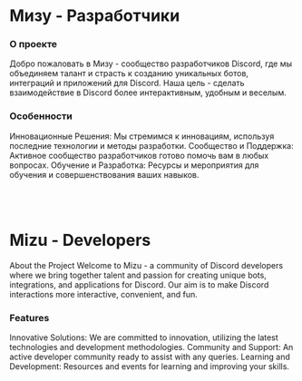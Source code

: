 # Мизу - Разработчики
### О проекте
Добро пожаловать в Мизу - сообщество разработчиков Discord, где мы объединяем талант и страсть к созданию уникальных ботов, интеграций и приложений для Discord. Наша цель - сделать взаимодействие в Discord более интерактивным, удобным и веселым.

### Особенности
Инновационные Решения: Мы стремимся к инновациям, используя последние технологии и методы разработки.
Сообщество и Поддержка: Активное сообщество разработчиков готово помочь вам в любых вопросах.
Обучение и Разработка: Ресурсы и мероприятия для обучения и совершенствования ваших навыков.
<br>
<br>
<br>
<br>
# Mizu - Developers
About the Project
Welcome to Mizu - a community of Discord developers where we bring together talent and passion for creating unique bots, integrations, and applications for Discord. Our aim is to make Discord interactions more interactive, convenient, and fun.

### Features
Innovative Solutions: We are committed to innovation, utilizing the latest technologies and development methodologies.
Community and Support: An active developer community ready to assist with any queries.
Learning and Development: Resources and events for learning and improving your skills.

